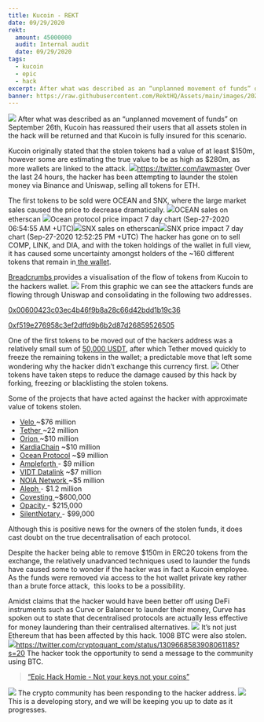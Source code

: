 ```yaml
---
title: Kucoin - REKT
date: 09/29/2020
rekt: 
  amount: 45000000
  audit: Internal audit
  date: 09/29/2020
tags:
  - kucoin
  - epic
  - hack
excerpt: After what was described as an “unplanned movement of funds” on September 26th, Kucoin has reassured their users that all assets stolen in the hack will be returned and that Kucoin is fully insured for this scenario.
banner: https://raw.githubusercontent.com/RektHQ/Assets/main/images/2020/09/kucoinwojak-2.jpg
---
```


![](https://raw.githubusercontent.com/RektHQ/Assets/main/images/2020/09/kucoinwojak-2.jpg)
After what was described as an “unplanned movement of funds” on September 26th, Kucoin has reassured their users that all assets stolen in the hack will be returned and that Kucoin is fully insured for this scenario.

Kucoin originally stated that the stolen tokens had a value of at least $150m, however some are estimating the true value to be as high as $280m, as more wallets are linked to the attack.
![](https://lh5.googleusercontent.com/jSvYaOxSiPSRRAs2MpTOVHgjB_tloUJBPJ3ogbbRRc2eRVfCEclg-L_u1MLEgTRuBbtyNWRb1FsGXB2sCZCf02jE2q-VRADXtu5TGwrdhw8QVzVJSOvuHALL83veNYqXgL9KfEXK)https://twitter.com/lawmaster
Over the last 24 hours, the hacker has been attempting to launder the stolen money via Binance and Uniswap, selling all tokens for ETH.

The first tokens to be sold were OCEAN and SNX, where the large market sales caused the price to decrease dramatically.
![](https://lh4.googleusercontent.com/bq0uBVE0LKcPXkhOiswITliRJB11zBqtRF_i2ci_pLZDF6UgIZcSQzinXD9fh-qRyRdrbBHoErrE8mQjD-tDPfptI-zPYEdNg8H_f0IJjnBxaQEi703txSSTM0zSDmI-4a9eQl_p)OCEAN sales on etherscan
![](https://raw.githubusercontent.com/RektHQ/Assets/main/images/2020/09/oceansales.JPG)Ocean protocol price impact 7 day chart (Sep-27-2020 06:54:55 AM +UTC)![](https://lh3.googleusercontent.com/ai0TnzWCgqN1R1EcKufgjE-2RoJytN3YYgVlGT_CjRuKi6DUxURPDorDjdndtEEisYqqCmWcXkBc77_xZMMWEKdnsjUFevmMwLC9YH4aEAtd5NSU08QV1UOKbqY0tbSTQvuwLAFW)SNX sales on etherscan![](https://lh4.googleusercontent.com/kHeUKoW7vmnDZBOIgenYYVswNMYSyKvG3kFvF_3yEMGNxiF5vjpIjidNn_5JWHMABPZVBAQ9KzVgHu_dg8JNQi0t4nl2z0zLAEdgMUXN6qYh5N4FyeodIR_uqSJj16h4Rfrvmqhp)SNX price impact 7 day chart (Sep-27-2020 12:52:25 PM +UTC)
The hacker has gone on to sell COMP, LINK, and DIA, and with the token holdings of the wallet in full view, it has caused some uncertainty amongst holders of the ~160 different tokens that remain in[ the wallet](https://etherscan.io/tokenholdings?a=0xeb31973e0febf3e3d7058234a5ebbae1ab4b8c23).

[Breadcrumbs ](https://www.breadcrumbs.app/)provides a visualisation of the flow of tokens from Kucoin to the hackers wallet.
![](https://lh3.googleusercontent.com/1dmQCPHeMQgnLO88hqpAciHifQcwSLyl2fq-mAQ0-y3L9z1qUuWQbhiHZ_YFmOKa7O0l5_qlaOc-18KaG4vjcJ4UfthObxqGZU2HvV9Xi7Jjgld-o3zt1KiX07CmxIFzKMcNs8uB)
From this graphic we can see the attackers funds are flowing through Uniswap and consolidating in the following two addresses.

[0x00600423c03ec4b46f9b8a28c66d42bdd1b19c36 ](https://etherscan.io/address/0x00600423c03ec4b46f9b8a28c66d42bdd1b19c36)

[0xf519e276958c3ef2dffd9b6b2d87d26859526505](https://etherscan.io/address/0xf519e276958c3ef2dffd9b6b2d87d26859526505)

One of the first tokens to be moved out of the hackers address was a relatively small sum of [50,000 USDT](https://etherscan.io/tx/0xc6eb6440d4f2c8b649ee7e647e90ea3a354e0bb300540c95d2464553f6b6cff8), after which Tether moved quickly to freeze the remaining tokens in the wallet; a predictable move that left some wondering why the hacker didn’t exchange this currency first.
![](https://lh6.googleusercontent.com/jlT9bg3gp6rcYpKnRCpy-B7_yTsKDne_XGgFHnFv02jfxnXK4ECflNFjrNGp4Wzbg3DVoeXh_r-HUEISks1ffkML6l5jMTXkQ0p2XBhqVSt8K2vjKOxkVKroI9bRowSk2Czsv3sM)
Other tokens have taken steps to reduce the damage caused by this hack by forking, freezing or blacklisting the stolen tokens.

Some of the projects that have acted against the hacker with approximate value of tokens stolen.

- [Velo ](https://twitter.com/veloprotocol/status/1309937702041608192?s=20)~$76 million
- [Tether ](https://twitter.com/paoloardoino/status/1309771801581494272?s=20)~22 million
- [Orion ](https://blog.orionprotocol.io/tokenswap)~$10 million
- [KardiaChain](https://medium.com/kardiachain/kardiachain-issues-1-1-token-swap-in-response-to-kucoin-security-breach-ensuring-no-loss-to-kai-218b564b03d7) ~$10 million
- [Ocean Protocol](https://twitter.com/oceanprotocol/status/1310154281505390592) ~$9 million
- [Ampleforth ](https://twitter.com/AmpleforthOrg/status/1310355657632092160)- $9 million
- [VIDT Datalink](https://twitter.com/VIDT_Datalink/status/1309880082337615872?s=20) ~$7 million
- [NOIA Network ](https://medium.com/noia/kucoin-exchange-hack-update-fe8f49ca6393)~$5 million
- [Aleph ](https://medium.com/aleph-im/kucoin-exchange-hack-update-c1cd88a55301)- $1.2 million
- [Covesting ](https://twitter.com/covesting/status/1310103008152350725?s=20)~$600,000
- [Opacity ](https://medium.com/opacity-storage/kucoin-security-incident-and-opq-token-swap-faa3fb45d44d)- $215,000
- [SilentNotary ](https://twitter.com/SilentNotary/status/1309876794372354050?s=20)- $99,000

Although this is positive news for the owners of the stolen funds, it does cast doubt on the true decentralisation of each protocol.

Despite the hacker being able to remove $150m in ERC20 tokens from the exchange, the relatively unadvanced techniques used to launder the funds have caused some to wonder if the hacker was in fact a Kucoin employee. As the funds were removed via access to the hot wallet private key rather than a brute force attack,  this looks to be a possibility.

Amidst claims that the hacker would have been better off using DeFi instruments such as Curve or Balancer to launder their money, Curve has spoken out to state that decentralised protocols are actually less effective for money laundering than their centralised alternatives.
![](https://lh5.googleusercontent.com/3MYTGQ9VLY_N1aHUP22vwMNB2UhrBN85gTaiEjmfI5Y7QpQicRbKbO7cNeJgIW2Fj_wEd-Kd1pQscKMBgOK6BxuSpl2a4P4QLLYZKCHgv0UGKhSQUE0SJqk2H091lbV7tQR2decL)
It’s not just Ethereum that has been affected by this hack. 1008 BTC were also stolen.
![](https://lh6.googleusercontent.com/-jqWL3Elk3xHOe5qutdui5mPMzS6IrOOP5HUztVA4-0w3EQ_-VPrGM9Y58AK4JCmSOANBqnIm158aqvZy0Iipe5_ctq3nxYE0iOIzgU3FDC53a8uLsXS1ybCk0yrzxAuXCqF71Hu)https://twitter.com/cryptoquant_com/status/1309668583908061185?s=20
The hacker took the opportunity to send a message to the community using BTC.

> [“Epic Hack Homie - Not your keys not your coins”](https://blockchair.com/bitcoin/transaction/4e6f0e562e1309ff4fa17e0d87e9bdbadce924a16201e86807028cbed9dfb3b8)

![](https://lh3.googleusercontent.com/T1D2MBp9_4_vCpQCT3R-iM3Y7PBEylUJmZ8eP0sMh4Fe85tiWQxQP8M0Y2ZR9ELuXY-blAfwTmvy1jehVjF5zXMblrw1S_uytgoTDnQHwDFz7tzyORBLo8DRotsxIV-se_9zSiVH)
The crypto community has been responding to the hacker address.
![](https://lh3.googleusercontent.com/gecctBXdN_wEWsPiWGmPLpWnkByl9QzWr85Ck6mEg58-c6Pf5I_h6yp3loKcTral-SVjmHMLvmqUUGg4fN9QcAm6E-h2S8MbRLSu3rBnJlv1xmJKp1aA2uEp9uqcZQnEUFzG8mcC)
This is a developing story, and we will be keeping you up to date as it progresses.
